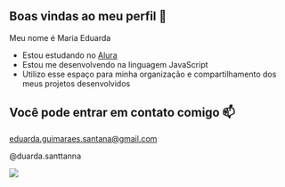 ## Boas vindas ao meu perfil 💙

Meu nome é Maria Eduarda 
  
- Estou estudando no [Alura](https://www.alura.com.br)
- Estou me desenvolvendo na linguagem JavaScript
- Utilizo esse espaço para minha organização e compartilhamento dos meus projetos desenvolvidos

## Você pode entrar em contato comigo 📫

eduarda.guimaraes.santana@gmail.com

@duarda.santtanna

![](https://media1.tenor.com/m/AF37i3QTnawAAAAC/bibble-barbie.gif)
